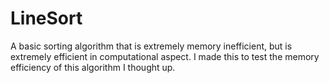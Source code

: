 # LineSort
A basic sorting algorithm that is extremely memory inefficient, but is extremely efficient in computational aspect.
I made this to test the memory efficiency of this algorithm I thought up. 
